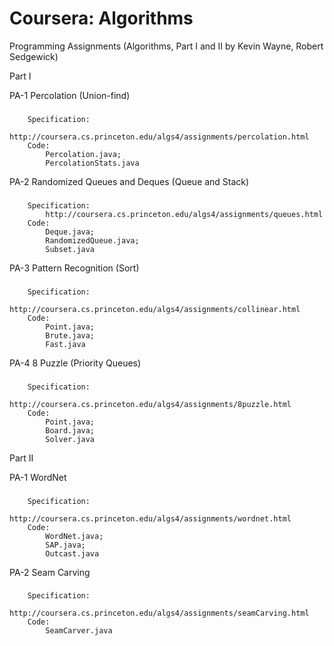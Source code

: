 Coursera: Algorithms
===================

Programming Assignments (Algorithms, Part I and II by Kevin Wayne, Robert Sedgewick)

Part I

PA-1 Percolation (Union-find)
###
		Specification: 
			http://coursera.cs.princeton.edu/algs4/assignments/percolation.html
		Code:
			Percolation.java;
			PercolationStats.java
	
PA-2 Randomized Queues and Deques (Queue and Stack)
###
		Specification:
			http://coursera.cs.princeton.edu/algs4/assignments/queues.html
		Code:
			Deque.java;
			RandomizedQueue.java;
			Subset.java

PA-3 Pattern Recognition (Sort)
###
		Specification:
			http://coursera.cs.princeton.edu/algs4/assignments/collinear.html
		Code:
			Point.java;
			Brute.java;
			Fast.java

PA-4 8 Puzzle (Priority Queues)
###
		Specification:
			http://coursera.cs.princeton.edu/algs4/assignments/8puzzle.html
		Code:
			Point.java;
			Board.java;
			Solver.java

Part II

PA-1 WordNet
###
		Specification: 
			http://coursera.cs.princeton.edu/algs4/assignments/wordnet.html
		Code:
			WordNet.java;
			SAP.java;
			Outcast.java

PA-2 Seam Carving
###
		Specification: 
			http://coursera.cs.princeton.edu/algs4/assignments/seamCarving.html
		Code:
			SeamCarver.java
	
	
